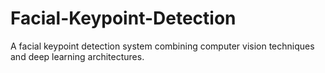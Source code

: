 # Facial-Keypoint-Detection
A facial keypoint detection system combining computer vision techniques and deep learning architectures.
